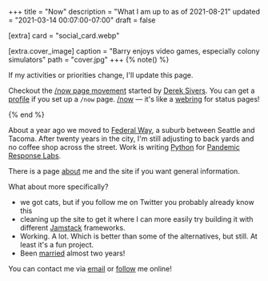 +++
title = "Now"
description = "What I am up to as of 2021-08-21"
updated = "2021-03-14 00:07:00-07:00"
draft = false

[extra]
card = "social_card.webp"

[extra.cover_image]
caption = "Barry enjoys video games, especially colony simulators"
path = "cover.jpg"
+++
{% note() %}

If my activities or priorities change, I'll update this page.

[nowff]: https://sivers.org/nowff
[Derek Sivers]: https://sivers.org
[profile]: https://nownownow.com/p/2ugf
[/now]: https://nownownow.com
[webring]: https://en.wikipedia.org/wiki/Webring

Checkout the [/now page movement][nowff] started by [Derek Sivers][]. You can
get a [profile][] if you set up a `/now` page. [/now][] — it's like a
[webring][] for status pages!

{% end %}

[Federal Way]: https://www.cityoffederalway.com/
[Python]: /tags/python
[Django]: https://djangoproject.com
[prl]: https://pandemicresponselab.com/

About a year ago we moved to [Federal Way][], a suburb between Seattle and
Tacoma. After twenty years in the city, I'm still adjusting to back yards and
no coffee shop across the street. Work is writing [Python][] for [Pandemic Response Labs][prl].

[about]: /about/

There is a page [about][] me and the site if you want general information.

[married]: /post/2020/03/got-married-yesterday/

What about more specifically?

- we got cats, but if you follow me on Twitter you probably already know this
- cleaning up the site to get it where I can more easily try building it with
  different [Jamstack](https://jamstack.com) frameworks.
- Working. A lot. Which is better than some of the alternatives, but still. At least it's a fun project.
- Been [married][] almost two years!

[email]: mailto:brianwisti@pobox.com
[follow]: /follow/

You can contact me via [email][] or [follow][] me online!
